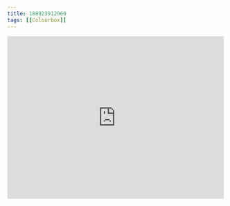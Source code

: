 ```yaml
---
title: 188923912960
tags: [[Colourbox]]
---
```

<iframe allow="accelerometer; autoplay; clipboard-write; encrypted-media; gyroscope; picture-in-picture" allowfullscreen="" frameborder="0" height="375" id="youtube_iframe" src="https://www.youtube.com/embed/Dp8dMveAYZc?feature=oembed&amp;enablejsapi=1&amp;origin=https://safe.txmblr.com&amp;wmode=opaque" width="500"></iframe>